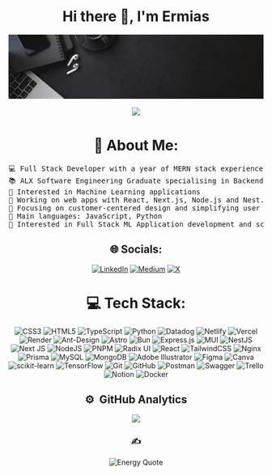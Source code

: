 
<div align="center">
<h1> Hi there 👋, I'm Ermias</h1>

<a target="_blank" href="https://www.canva.com/design/DAGUvnZU_Z4/2oLMybU-ksMs5io0vXPqyg/watch?utm_content=DAGUvnZU_Z4&utm_campaign=designshare&utm_medium=link2&utm_source=uniquelinks&utlId=h0f4ce3194c">
  <img src="https://github.com/Ermi-Tekk21/ermi-tekk21/blob/main/Home.gif?raw=true" alt="Watch my video"/>
</a>

<p>
	<a href="https://github.com/Bouaskaoun">
		<img src="https://readme-typing-svg.herokuapp.com/?lines=Software+Engineer;Full-Stack+Developer;Passionate+about+AI%2C+ML&center=true&width=600&height=45">
	</a>
</p>

# 💫 About Me:
</div>
<pre>
💻 Full Stack Developer with a year of MERN stack experience | Enthusiastic about new technologies
📚 ALX Software Engineering Graduate specialising in Backend | Currently a Software Engineering student at ASTU
📝 Interested in Machine Learning applications 
🔭 Working on web apps with React, Next.js, Node.js and Nest.js and more
🌱 Focusing on customer-centered design and simplifying user experiences
🌟 Main languages: JavaScript, Python
🚩 Interested in Full Stack ML Application development and scalable systems
</pre>
<div align="center">
	
## 🌐 Socials:
[![LinkedIn](https://img.shields.io/badge/LinkedIn-%230077B5.svg?logo=linkedin&logoColor=white)](https://linkedin.com/in/http://www.linkedin.com/in/ermias-tekilemarkos) [![Medium](https://img.shields.io/badge/Medium-12100E?logo=medium&logoColor=white)](https://medium.com/@https://medium.com/@ermaatekk) [![X](https://img.shields.io/badge/X-black.svg?logo=X&logoColor=white)](https://x.com/https://x.com/Ermi_Tekk) 

# 💻 Tech Stack:
![CSS3](https://img.shields.io/badge/css3-%231572B6.svg?style=flat&logo=css3&logoColor=white) ![HTML5](https://img.shields.io/badge/html5-%23E34F26.svg?style=flat&logo=html5&logoColor=white) ![TypeScript](https://img.shields.io/badge/typescript-%23007ACC.svg?style=flat&logo=typescript&logoColor=white) ![Python](https://img.shields.io/badge/python-3670A0?style=flat&logo=python&logoColor=ffdd54) ![Datadog](https://img.shields.io/badge/datadog-%23632CA6.svg?style=flat&logo=datadog&logoColor=white) ![Netlify](https://img.shields.io/badge/netlify-%23000000.svg?style=flat&logo=netlify&logoColor=#00C7B7) ![Vercel](https://img.shields.io/badge/vercel-%23000000.svg?style=flat&logo=vercel&logoColor=white) ![Render](https://img.shields.io/badge/Render-%46E3B7.svg?style=flat&logo=render&logoColor=white) ![Ant-Design](https://img.shields.io/badge/-AntDesign-%230170FE?style=flat&logo=ant-design&logoColor=white) ![Astro](https://img.shields.io/badge/astro-%232C2052.svg?style=flat&logo=astro&logoColor=white) ![Bun](https://img.shields.io/badge/Bun-%23000000.svg?style=flat&logo=bun&logoColor=white) ![Express.js](https://img.shields.io/badge/express.js-%23404d59.svg?style=flat&logo=express&logoColor=%2361DAFB) ![MUI](https://img.shields.io/badge/MUI-%230081CB.svg?style=flat&logo=mui&logoColor=white) ![NestJS](https://img.shields.io/badge/nestjs-%23E0234E.svg?style=flat&logo=nestjs&logoColor=white) ![Next JS](https://img.shields.io/badge/Next-black?style=flat&logo=next.js&logoColor=white) ![NodeJS](https://img.shields.io/badge/node.js-6DA55F?style=flat&logo=node.js&logoColor=white) ![PNPM](https://img.shields.io/badge/pnpm-%234a4a4a.svg?style=flat&logo=pnpm&logoColor=f69220) ![Radix UI](https://img.shields.io/badge/radix%20ui-161618.svg?style=flat&logo=radix-ui&logoColor=white) ![React](https://img.shields.io/badge/react-%2320232a.svg?style=flat&logo=react&logoColor=%2361DAFB) ![TailwindCSS](https://img.shields.io/badge/tailwindcss-%2338B2AC.svg?style=flat&logo=tailwind-css&logoColor=white) ![Nginx](https://img.shields.io/badge/nginx-%23009639.svg?style=flat&logo=nginx&logoColor=white) ![Prisma](https://img.shields.io/badge/Prisma-3982CE?style=flat&logo=Prisma&logoColor=white) ![MySQL](https://img.shields.io/badge/mysql-4479A1.svg?style=flat&logo=mysql&logoColor=white) ![MongoDB](https://img.shields.io/badge/MongoDB-%234ea94b.svg?style=flat&logo=mongodb&logoColor=white) ![Adobe Illustrator](https://img.shields.io/badge/adobe%20illustrator-%23FF9A00.svg?style=flat&logo=adobe%20illustrator&logoColor=white) ![Figma](https://img.shields.io/badge/figma-%23F24E1E.svg?style=flat&logo=figma&logoColor=white) ![Canva](https://img.shields.io/badge/Canva-%2300C4CC.svg?style=flat&logo=Canva&logoColor=white) ![scikit-learn](https://img.shields.io/badge/scikit--learn-%23F7931E.svg?style=flat&logo=scikit-learn&logoColor=white) ![TensorFlow](https://img.shields.io/badge/TensorFlow-%23FF6F00.svg?style=flat&logo=TensorFlow&logoColor=white) ![Git](https://img.shields.io/badge/git-%23F05033.svg?style=flat&logo=git&logoColor=white) ![GitHub](https://img.shields.io/badge/github-%23121011.svg?style=flat&logo=github&logoColor=white) ![Postman](https://img.shields.io/badge/Postman-FF6C37?style=flat&logo=postman&logoColor=white) ![Swagger](https://img.shields.io/badge/-Swagger-%23Clojure?style=flat&logo=swagger&logoColor=white) ![Trello](https://img.shields.io/badge/Trello-%23026AA7.svg?style=flat&logo=Trello&logoColor=white) ![Notion](https://img.shields.io/badge/Notion-%23000000.svg?style=flat&logo=notion&logoColor=white) ![Docker](https://img.shields.io/badge/docker-%230db7ed.svg?style=flat&logo=docker&logoColor=white)
<br>
<h2>⚙️ &nbsp;GitHub Analytics</h2>
<a href="https://github.com/Ermi-Tekk21">
  <img height="180em" src="https://github-readme-stats-eight-theta.vercel.app/api/top-langs/?username=Ermi-Tekk21&layout=compact&count_private=true&langs_count=8&theme=dark"/>
</a>

### ✍️
![Energy Quote](https://quotes-github-readme.vercel.app/api?quote=Energy%20is%20everything.%20You%20create%20your%20reality%20with%20the%20energy%20you%20bring%20to%20every%20situation.&author=)

</div>

